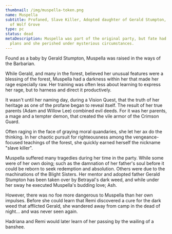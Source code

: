 ```yaml
---
thumbnail: /img/muspella-token.png
name: Muspella
subtitle: Profaned, Slave Killer, Adopted daughter of Gerald Stumpton, Barbarian
  of Wolf Grove
type: pc
status: dead
metaDescription: Muspella was part of the original party, but fate had other
  plans and she perished under mysterious circumstances.
---
```

Found as a baby by Gerald Stumpton, Muspella was raised in the ways of the Barbarian. 

While Gerald, and many in the forest, believed her unusual features were a blessing of the forest, Muspella had a darkness within her that made her rage especially raw. Her training was often less about learning to express her rage, but to harness and direct it productively.

It wasn't until her naming day, during a Vision Quest, that the truth of her heritage as one of the profane began to reveal itself. The result of her true parents (Adam and Willow Lee) combined evil deeds. For it was her parents, a mage and a tempter demon, that created the vile armor of the Crimson Guard.

Often raging in the face of graying moral quandaries, she let her ax do the thinking. In her chaotic pursuit for righteousness among the vengeance-focused teachings of the forest, she quickly earned herself the nickname "slave killer".

Muspella suffered many tragedies during her time in the party. While some were of her own doing; such as the damnation of her father's soul before it could be reborn to seek redemption and absolution. Others were due to the machinations of the Blight Sisters. Her mentor and adopted father Gerald Stumpton has been taken over by Betrayal's dark weed, and while under her sway he executed Muspella's budding love; Ash.

However, there was no foe more dangerous to Muspella than her own impulses. Before she could learn that Remi discovered a cure for the dark weed that afflicted Gerald, she wandered away from camp in the dead of night... and was never seen again.

Hadriana and Remi would later learn of her passing by the wailing of a banshee.
